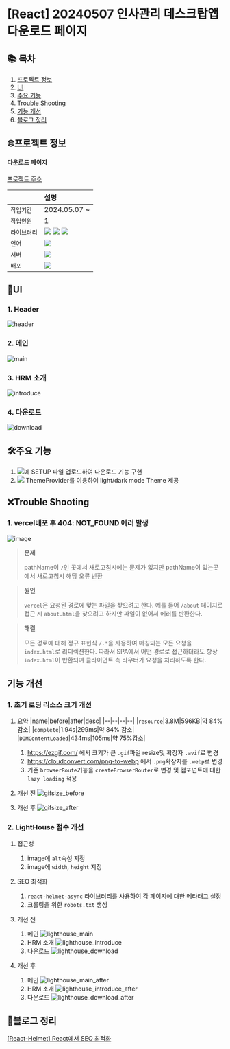 # [React] 20240507 인사관리 데스크탑앱 다운로드 페이지

## 📚 목차

1. [프로젝트 정보](#프로젝트-정보)
2. [UI](#ui)
3. [주요 기능](#주요-기능)
4. [Trouble Shooting](#trouble-shooting)
5. [기능 개선](#기능-개선)
6. [블로그 정리](#블로그-정리)

## 🌐프로젝트 정보

#### 다운로드 페이지

[프로젝트 주소](http://hr-management-three.vercel.app/)

|              | 설명                                                                                                                                                                                                                                                                                |
| :----------- | :---------------------------------------------------------------------------------------------------------------------------------------------------------------------------------------------------------------------------------------------------------------------------------- |
| `작업기간`   | 2024.05.07 ~                                                                                                                                                                                                                                                                        |
| `작업인원`   | 1                                                                                                                                                                                                                                                                                   |
| `라이브러리` | <img src="https://img.shields.io/badge/React-61DAFB?style=flat-square&logo=react&logoColor=black"> <img src="https://img.shields.io/badge/Emotion-C43BAD?style=flat-square"> <img src="https://img.shields.io/badge/Material UI-007FFF?style=flat-square&logo=mui&logoColor=white"> |
| `언어`       | <img src="https://img.shields.io/badge/TypeScript-3178C6?style=flat-square&logo=TypeScript&logoColor=white">                                                                                                                                                                        |
| `서버`       | <img src="https://img.shields.io/badge/Amazone_S3-569A31?style=flat-square&logo=amazons3&logoColor=white">                                                                                                                                                                          |
| `배포`       | <img src="https://img.shields.io/badge/Vercel-000000?style=flat-square&logo=Netlify&logoColor=white">                                                                                                                                                                               |

## 👀UI

### 1. Header

![header](https://github.com/audrhks29/HR_management/assets/130128690/4d444c70-a1e5-45a6-ba7d-1f07cf010d5c)

### 2. 메인

![main](https://github.com/audrhks29/HR_management/assets/130128690/40bb0989-1fb7-49eb-8c09-e6703b3c7dcd)

### 3. HRM 소개

![introduce](https://github.com/audrhks29/HR_management/assets/130128690/35453228-ffda-4e52-8630-8a802cd111e3)

### 4. 다운로드

![download](https://github.com/audrhks29/HR_management/assets/130128690/0989b9bb-cc13-44aa-b796-fa102b704e80)

## 🛠주요 기능

1. <img src="https://img.shields.io/badge/Amazone_S3-569A31?style=flat-square&logo=amazons3&logoColor=white">에 SETUP 파일 업로드하여 다운로드 기능 구현
2. <img src="https://img.shields.io/badge/Material UI-007FFF?style=flat-square&logo=mui&logoColor=white"> ThemeProvider를 이용하여 light/dark mode Theme 제공

## ❌Trouble Shooting

### 1. vercel배포 후 404: NOT_FOUND 에러 발생

![image](https://github.com/audrhks29/audrhks29/assets/130128690/326672e1-e1a2-4859-963d-128fbef4412b)

> **문제**
>
> pathName이 `/`인 곳에서 새로고침시에는 문제가 없지만 pathName이 있는곳에서 새로고침시 해당 오류 반환

> **원인**
>
> `vercel`은 요청된 경로에 맞는 파일을 찾으려고 한다. 예를 들어 `/about` 페이지로 접근 시 `about.html`을 찾으려고 하지만 파일이 없어서 에러를 반환한다.

> **해결**
>
> 모든 경로에 대해 정규 표현식 `/.*`을 사용하여 매칭되는 모든 요청을 `index.html`로 리디렉션한다.
> 따라서 SPA에서 어떤 경로로 접근하더라도 항상 `index.html`이 반환되며 클라이언트 측 라우터가 요청을 처리하도록 한다.

## 기능 개선

### 1. 초기 로딩 리소스 크기 개선

1.  요약
    |name|before|after|desc|
    |--|--|--|--|
    |`resource`|3.8M|596KB|약 84% 감소|
    |`complete`|1.94s|299ms|약 84% 감소|
    |`DOMContentLoaded`|434ms|105ms|약 75%감소|

    1. https://ezgif.com/ 에서 크기가 큰 `.gif`파일 resize및 확장자 `.avif`로 변경
    2. https://cloudconvert.com/png-to-webp 에서 `.png`확장자를 `.webp`로 변경
    3. 기존 `browserRoute`기능을 `createBrowserRouter`로 변경 및 컴포넌트에 대한 `lazy loading` 적용

2.  개선 전
    ![gifsize_before](https://github.com/audrhks29/HR_management/assets/130128690/2cd14658-b6cf-40b9-b5eb-76efbcac8d6b)
3.  개선 후
    ![gifsize_after](https://github.com/audrhks29/HR_management/assets/130128690/780c5aac-c73e-4c71-a29b-915bdefb4163)

### 2. LightHouse 점수 개선

1. 접근성

   1. image에 `alt`속성 지정
   2. image에 `width`, `height` 지정

2. SEO 최적화

   1. `react-helmet-async` 라이브러리를 사용하여 각 페이지에 대한 메타태그 설정
   2. 크롤링을 위한 `robots.txt` 생성

3. 개선 전
   1. 메인
      ![lighthouse_main](https://github.com/audrhks29/HR_management/assets/130128690/e889b915-6d89-4ecf-8c21-4e260a173d3f)
   2. HRM 소개
      ![lighthouse_introduce](https://github.com/audrhks29/HR_management/assets/130128690/ff854b69-7ca9-403e-8173-1f8b476822a9)
   3. 다운로드
      ![lighthouse_download](https://github.com/audrhks29/HR_management/assets/130128690/27263354-75cc-4136-a870-80a48e884ee1)
4. 개선 후
   1. 메인
      ![lighthouse_main_after](https://github.com/audrhks29/HR_management/assets/130128690/c86ac4d3-6927-4005-a692-918fa1715de1)
   2. HRM 소개
      ![lighthouse_introduce_after](https://github.com/audrhks29/HR_management/assets/130128690/351c100e-651b-4fb5-9ab3-3e913853ec59)
   3. 다운로드
      ![lighthouse_download_after](https://github.com/audrhks29/HR_management/assets/130128690/4675470c-6c2f-4b76-9c42-c7bcb8e250aa)

## 📑블로그 정리

[[React-Helmet] React에서 SEO 최적화](https://frontendmk.tistory.com/18)

